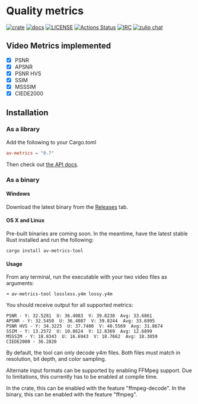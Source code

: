 # Quality metrics

[![crate](https://img.shields.io/crates/v/av-metrics.svg)](https://crates.io/crates/av-metrics)
[![docs](https://docs.rs/av-metrics/badge.svg)](https://docs.rs/av-metrics/)
[![LICENSE](https://img.shields.io/badge/license-MIT-blue.svg)](LICENSE)
[![Actions Status](https://github.com/rust-av/av-metrics/workflows/ci/badge.svg)](https://github.com/rust-av/av-metrics/actions)
[![IRC](https://img.shields.io/badge/irc-%23rust--av-blue.svg)](http://webchat.freenode.net?channels=%23rust-av&uio=d4)
[![zulip chat](https://img.shields.io/badge/zulip-join_chat-brightgreen.svg)](https://rust-av.zulipchat.com/#narrow/stream/259407-av-metrics)


## Video Metrics implemented

 - [X] PSNR
 - [X] APSNR
 - [X] PSNR HVS
 - [X] SSIM
 - [X] MSSSIM
 - [X] CIEDE2000

## Installation

### As a library

Add the following to your Cargo.toml
```toml
av-metrics = "0.7"
```

Then check out [the API docs](https://docs.rs/av-metrics/).

### As a binary

#### Windows

Download the latest binary from the [Releases](https://github.com/rust-av/av-metrics/releases) tab.

#### OS X and Linux

Pre-built binaries are coming soon. In the meantime, have the latest stable Rust
installed and run the following:

```
cargo install av-metrics-tool
```

#### Usage

From any terminal, run the executable with your two video files as arguments:

```
➜ av-metrics-tool lossless.y4m lossy.y4m
```

You should receive output for all supported metrics:

```
PSNR - Y: 32.5281  U: 36.4083  V: 39.8238  Avg: 33.6861
APSNR - Y: 32.5450  U: 36.4087  V: 39.8244  Avg: 33.6995
PSNR HVS - Y: 34.3225  U: 37.7400  V: 40.5569  Avg: 31.8674
SSIM - Y: 13.2572  U: 10.8624  V: 12.8369  Avg: 12.6899
MSSSIM - Y: 18.8343  U: 16.6943  V: 18.7662  Avg: 18.3859
CIEDE2000 - 36.2820
```

By default, the tool can only decode y4m files. Both files must match in resolution, bit depth, and color sampling.

Alternate input formats can be supported by enabling FFMpeg support.
Due to limitations, this currently has to be enabled at compile time.

In the crate, this can be enabled with the feature "ffmpeg-decode".
In the binary, this can be enabled with the feature "ffmpeg".
